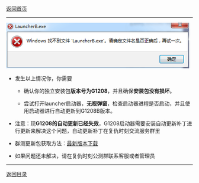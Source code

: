 [返回首页](./Home.md)
***

![](./launcherB.png)

 - 发生以上情况你，你需要
    
    - 确认你的独立安装包**版本号为G1208**，并且确保**安装包没有损坏**。

    - 尝试打开launcher启动器，**无视弹窗**，检查启动器进程是否启动，并且使用启动器进行自动更新到G1208B版本。

 - 注意：现**G1208的自动更新已经失效**，G1208启动器需要安装自动更新补丁进行更新来解决这个问题，自动更新补丁在复仇时刻交流服务群里

 - 群测更新包获取方法：[最新版本下载](./最新版本下载.md)


  - 如果问题还未解决，请在复仇时刻公测群联系客服或者管理员



***
[返回目录](./常见问题指南.md)
